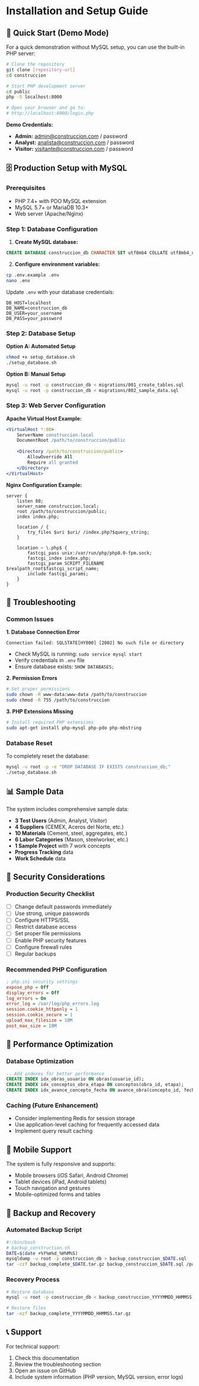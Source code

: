 # Installation and Setup Guide

## 🚀 Quick Start (Demo Mode)

For a quick demonstration without MySQL setup, you can use the built-in PHP server:

```bash
# Clone the repository
git clone [repository-url]
cd construccion

# Start PHP development server
cd public
php -S localhost:8000

# Open your browser and go to:
# http://localhost:8000/login.php
```

**Demo Credentials:**
- **Admin:** admin@construccion.com / password
- **Analyst:** analista@construccion.com / password  
- **Visitor:** visitante@construccion.com / password

## 🗄️ Production Setup with MySQL

### Prerequisites
- PHP 7.4+ with PDO MySQL extension
- MySQL 5.7+ or MariaDB 10.3+
- Web server (Apache/Nginx)

### Step 1: Database Configuration

1. **Create MySQL database:**
```sql
CREATE DATABASE construccion_db CHARACTER SET utf8mb4 COLLATE utf8mb4_unicode_ci;
```

2. **Configure environment variables:**
```bash
cp .env.example .env
nano .env
```

Update `.env` with your database credentials:
```
DB_HOST=localhost
DB_NAME=construccion_db
DB_USER=your_username
DB_PASS=your_password
```

### Step 2: Database Setup

**Option A: Automated Setup**
```bash
chmod +x setup_database.sh
./setup_database.sh
```

**Option B: Manual Setup**
```bash
mysql -u root -p construccion_db < migrations/001_create_tables.sql
mysql -u root -p construccion_db < migrations/002_sample_data.sql
```

### Step 3: Web Server Configuration

**Apache Virtual Host Example:**
```apache
<VirtualHost *:80>
    ServerName construccion.local
    DocumentRoot /path/to/construccion/public
    
    <Directory /path/to/construccion/public>
        AllowOverride All
        Require all granted
    </Directory>
</VirtualHost>
```

**Nginx Configuration Example:**
```nginx
server {
    listen 80;
    server_name construccion.local;
    root /path/to/construccion/public;
    index index.php;

    location / {
        try_files $uri $uri/ /index.php?$query_string;
    }

    location ~ \.php$ {
        fastcgi_pass unix:/var/run/php/php8.0-fpm.sock;
        fastcgi_index index.php;
        fastcgi_param SCRIPT_FILENAME $realpath_root$fastcgi_script_name;
        include fastcgi_params;
    }
}
```

## 🔧 Troubleshooting

### Common Issues

**1. Database Connection Error**
```
Connection failed: SQLSTATE[HY000] [2002] No such file or directory
```
- Check MySQL is running: `sudo service mysql start`
- Verify credentials in `.env` file
- Ensure database exists: `SHOW DATABASES;`

**2. Permission Errors**
```bash
# Set proper permissions
sudo chown -R www-data:www-data /path/to/construccion
sudo chmod -R 755 /path/to/construccion
```

**3. PHP Extensions Missing**
```bash
# Install required PHP extensions
sudo apt-get install php-mysql php-pdo php-mbstring
```

### Database Reset

To completely reset the database:
```bash
mysql -u root -p -e "DROP DATABASE IF EXISTS construccion_db;"
./setup_database.sh
```

## 📊 Sample Data

The system includes comprehensive sample data:

- **3 Test Users** (Admin, Analyst, Visitor)
- **4 Suppliers** (CEMEX, Aceros del Norte, etc.)
- **10 Materials** (Cement, steel, aggregates, etc.)
- **6 Labor Categories** (Mason, steelworker, etc.)
- **1 Sample Project** with 7 work concepts
- **Progress Tracking** data
- **Work Schedule** data

## 🔐 Security Considerations

### Production Security Checklist

- [ ] Change default passwords immediately
- [ ] Use strong, unique passwords
- [ ] Configure HTTPS/SSL
- [ ] Restrict database access
- [ ] Set proper file permissions
- [ ] Enable PHP security features
- [ ] Configure firewall rules
- [ ] Regular backups

### Recommended PHP Configuration

```ini
; php.ini security settings
expose_php = Off
display_errors = Off
log_errors = On
error_log = /var/log/php_errors.log
session.cookie_httponly = 1
session.cookie_secure = 1
upload_max_filesize = 10M
post_max_size = 10M
```

## 🚀 Performance Optimization

### Database Optimization

```sql
-- Add indexes for better performance
CREATE INDEX idx_obras_usuario ON obras(usuario_id);
CREATE INDEX idx_conceptos_obra_etapa ON conceptos(obra_id, etapa);
CREATE INDEX idx_avance_concepto_fecha ON avance_obra(concepto_id, fecha);
```

### Caching (Future Enhancement)

- Consider implementing Redis for session storage
- Use application-level caching for frequently accessed data
- Implement query result caching

## 📱 Mobile Support

The system is fully responsive and supports:
- Mobile browsers (iOS Safari, Android Chrome)
- Tablet devices (iPad, Android tablets)
- Touch navigation and gestures
- Mobile-optimized forms and tables

## 🔄 Backup and Recovery

### Automated Backup Script

```bash
#!/bin/bash
# backup_construction.sh
DATE=$(date +%Y%m%d_%H%M%S)
mysqldump -u root -p construccion_db > backup_construccion_$DATE.sql
tar -czf backup_complete_$DATE.tar.gz backup_construccion_$DATE.sql /path/to/construccion/exports
```

### Recovery Process

```bash
# Restore database
mysql -u root -p construccion_db < backup_construccion_YYYYMMDD_HHMMSS.sql

# Restore files
tar -xzf backup_complete_YYYYMMDD_HHMMSS.tar.gz
```

## 📞 Support

For technical support:
1. Check this documentation
2. Review the troubleshooting section
3. Open an issue on GitHub
4. Include system information (PHP version, MySQL version, error logs)